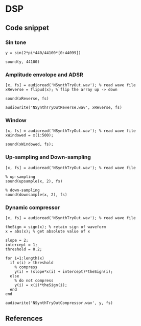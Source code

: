 # DSP

## Code snippet

### Sin tone

```
y = sin(2*pi*440/44100*[0:44099])

sound(y, 44100)
```

### Amplitude envolope and ADSR

```
[x, fs] = audioread('NSynthTryOut.wav'); % read wave file
xReverse = flipud(x); % flip the array up -> down

sound(xReverse, fs)

audiowrite('NSynthTryOutReverse.wav', xReverse, fs)
```

### Window

```
[x, fs] = audioread('NSynthTryOut.wav'); % read wave file 
xWindowed = x(1:500);

sound(xWindowed, fs);
```

### Up-sampling and Down-sampling

```
[x, fs] = audioread('NSynthTryOut.wav'); % read wave file 

% up-sampling
sound(upsample(x, 2), fs)

% down-sampling
sound(downsample(x, 2), fs)
```

### Dynamic compressor

```
[x, fs] = audioread('NSynthTryOut.wav'); % read wave file 

theSign = sign(x); % retain sign of waveform
x = abs(x); % get absolute value of x

slope = 2;
intercept = 1;
threshold = 0.2;

for i=1:length(x)
  if x(i) > threshold
    % compress
    y(i) = (slope*x(i) + intercept)*theSign(i); 
  else
    % do not compress
    y(i) = x(i)*theSign(i); 
  end
end

audiowrite('NSynthTryOutCompressor.wav', y, fs)
```

## References
